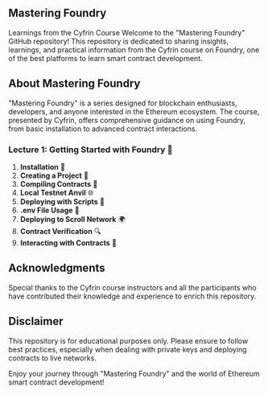 ## Mastering Foundry

Learnings from the Cyfrin Course
Welcome to the "Mastering Foundry" GitHub repository! This repository is dedicated to sharing insights, learnings, and practical information from the Cyfrin course on Foundry, one of the best platforms to learn smart contract development.

## About Mastering Foundry

"Mastering Foundry" is a series designed for blockchain enthusiasts, developers, and anyone interested in the Ethereum ecosystem. The course, presented by Cyfrin, offers comprehensive guidance on using Foundry, from basic installation to advanced contract interactions.

### Lecture 1: Getting Started with Foundry 🚀

1. **Installation** 🔧
2. **Creating a Project** 📁
3. **Compiling Contracts** 📝
4. **Local Testnet Anvil** 🌐
5. **Deploying with Scripts** 📜
6. **.env File Usage** 🔐
7. **Deploying to Scroll Network** 🌍
8. **Contract Verification** 🔍
9. **Interacting with Contracts** 🤝

## Acknowledgments

Special thanks to the Cyfrin course instructors and all the participants who have contributed their knowledge and experience to enrich this repository.

## Disclaimer

This repository is for educational purposes only. Please ensure to follow best practices, especially when dealing with private keys and deploying contracts to live networks.

Enjoy your journey through "Mastering Foundry" and the world of Ethereum smart contract development!

